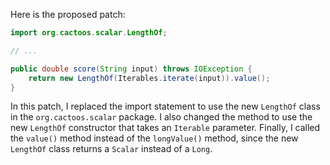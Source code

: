 Here is the proposed patch:
```java
import org.cactoos.scalar.LengthOf;

// ...

public double score(String input) throws IOException {
    return new LengthOf(Iterables.iterate(input)).value();
}
```
In this patch, I replaced the import statement to use the new `LengthOf` class in the `org.cactoos.scalar` package. I also changed the method to use the new `LengthOf` constructor that takes an `Iterable` parameter. Finally, I called the `value()` method instead of the `longValue()` method, since the new `LengthOf` class returns a `Scalar` instead of a `Long`.